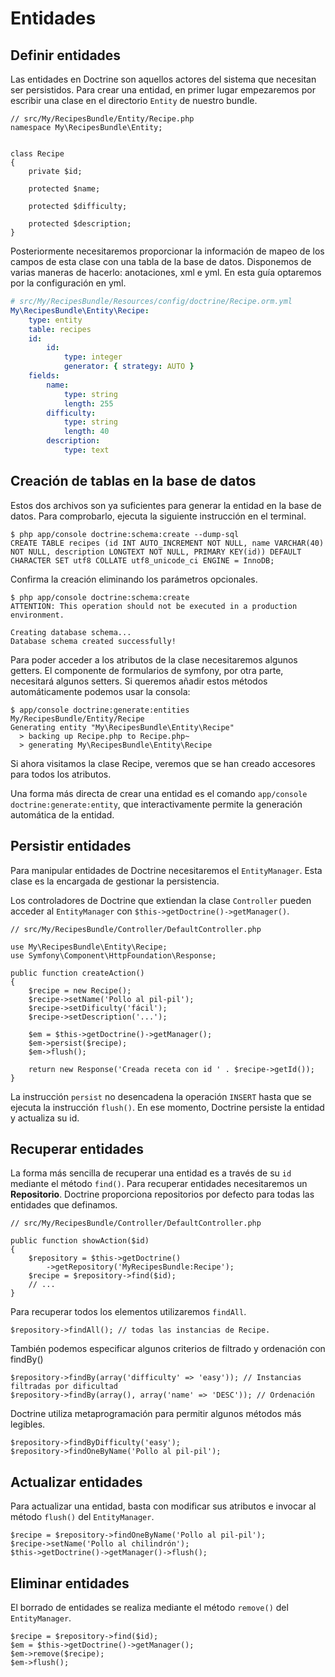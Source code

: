# Entidades


## Definir entidades

Las entidades en Doctrine son aquellos actores del sistema que necesitan ser persistidos. Para crear una entidad, en primer lugar empezaremos por escribir una clase en el directorio `Entity` de nuestro bundle.

```Recipe.php
// src/My/RecipesBundle/Entity/Recipe.php
namespace My\RecipesBundle\Entity;


class Recipe
{
    private $id;

    protected $name;

    protected $difficulty;

    protected $description;
}
```

Posteriormente necesitaremos proporcionar la información de mapeo de los campos de esta clase con una tabla de la base de datos. Disponemos de varias maneras de hacerlo: anotaciones, xml e yml. En esta guía optaremos por la configuración en yml.


```Recipe.orm.yml
# src/My/RecipesBundle/Resources/config/doctrine/Recipe.orm.yml
My\RecipesBundle\Entity\Recipe:
    type: entity
    table: recipes
    id:
        id:
            type: integer
            generator: { strategy: AUTO }
    fields:
        name:
            type: string
            length: 255
        difficulty:
            type: string
            length: 40
        description:
            type: text
```

## Creación de tablas en la base de datos

Estos dos archivos son ya suficientes para generar la entidad en la base de datos. Para comprobarlo, ejecuta la siguiente instrucción en el terminal.

```
$ php app/console doctrine:schema:create --dump-sql
CREATE TABLE recipes (id INT AUTO_INCREMENT NOT NULL, name VARCHAR(40) NOT NULL, description LONGTEXT NOT NULL, PRIMARY KEY(id)) DEFAULT CHARACTER SET utf8 COLLATE utf8_unicode_ci ENGINE = InnoDB;
```

Confirma la creación eliminando los parámetros opcionales.

```
$ php app/console doctrine:schema:create
ATTENTION: This operation should not be executed in a production environment.

Creating database schema...
Database schema created successfully!
```

Para poder acceder a los atributos de la clase necesitaremos algunos getters. El componente de formularios de symfony, por otra parte, necesitará algunos setters. Si queremos añadir estos métodos automáticamente podemos usar la consola:


```
$ app/console doctrine:generate:entities My/RecipesBundle/Entity/Recipe
Generating entity "My\RecipesBundle\Entity\Recipe"
  > backing up Recipe.php to Recipe.php~
  > generating My\RecipesBundle\Entity\Recipe
```

Si ahora visitamos la clase Recipe, veremos que se han creado accesores para todos los atributos.


Una forma más directa de crear una entidad es el comando `app/console doctrine:generate:entity`, que interactivamente permite la generación automática de la entidad.


## Persistir entidades

Para manipular entidades de Doctrine necesitaremos el `EntityManager`. Esta clase es la encargada de gestionar la persistencia.

Los controladores de Doctrine que extiendan la clase `Controller` pueden acceder al `EntityManager` con `$this->getDoctrine()->getManager()`.


```DefaultController.php
// src/My/RecipesBundle/Controller/DefaultController.php

use My\RecipesBundle\Entity\Recipe;
use Symfony\Component\HttpFoundation\Response;

public function createAction()
{
    $recipe = new Recipe();
    $recipe->setName('Pollo al pil-pil');
    $recipe->setDificulty('fácil');
    $recipe->setDescription('...');

    $em = $this->getDoctrine()->getManager();
    $em->persist($recipe);
    $em->flush();

    return new Response('Creada receta con id ' . $recipe->getId());
}
```

La instrucción `persist` no desencadena la operación `INSERT` hasta que se ejecuta la instrucción `flush()`. En ese momento, Doctrine persiste la entidad y actualiza su id.


## Recuperar entidades

La forma más sencilla de recuperar una entidad es a través de su `id` mediante el método `find()`. Para recuperar entidades necesitaremos un **Repositorio**. Doctrine proporciona repositorios por defecto para todas las entidades que definamos.


```DefaultController.php
// src/My/RecipesBundle/Controller/DefaultController.php

public function showAction($id)
{
    $repository = $this->getDoctrine()
        ->getRepository('MyRecipesBundle:Recipe');
    $recipe = $repository->find($id);
    // ...
}
```

Para recuperar todos los elementos utilizaremos `findAll`.

```
$repository->findAll(); // todas las instancias de Recipe.
```

También podemos especificar algunos criterios de filtrado y ordenación con findBy()
```
$repository->findBy(array('difficulty' => 'easy')); // Instancias filtradas por dificultad
$repository->findBy(array(), array('name' => 'DESC')); // Ordenación
```

Doctrine utiliza metaprogramación para permitir algunos métodos más legibles.
```
$repository->findByDifficulty('easy');
$repository->findOneByName('Pollo al pil-pil');
```


## Actualizar entidades

Para actualizar una entidad, basta con modificar sus atributos e invocar al método `flush()` del `EntityManager`.

```
$recipe = $repository->findOneByName('Pollo al pil-pil');
$recipe->setName('Pollo al chilindrón');
$this->getDoctrine()->getManager()->flush();
```


## Eliminar entidades
El borrado de entidades se realiza mediante el método `remove()` del `EntityManager`.

```
$recipe = $repository->find($id);
$em = $this->getDoctrine()->getManager();
$em->remove($recipe);
$em->flush();
```

